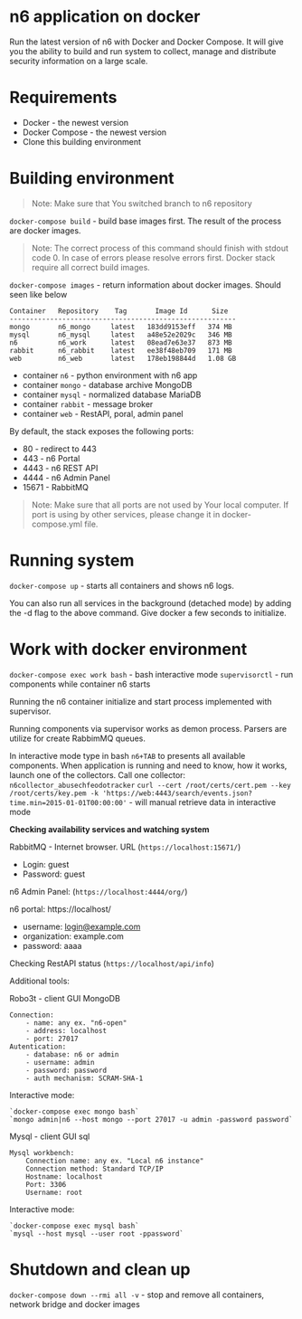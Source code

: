 # n6 application on docker

Run the latest version of n6 with Docker and Docker Compose.
It will give you the ability to build and run system to collect, manage and distribute security information on a large scale. 

# Requirements
- Docker - the newest version
- Docker Compose - the newest version
- Clone this building environment

# Building environment
> Note: Make sure that You switched branch to n6 repository
 
`docker-compose build` -  build base images first. The result of the process are docker images.
> Note: The correct process of this command should finish with stdout code 0.
In case of errors please resolve errors first. Docker stack require all correct build images.

`docker-compose images` - return information about docker images. Should seen like below

```text
Container   Repository    Tag       Image Id      Size  
--------------------------------------------------------
mongo       n6_mongo     latest   183dd9153eff   374 MB 
mysql       n6_mysql     latest   a48e52e2029c   346 MB 
n6          n6_work      latest   08ead7e63e37   873 MB 
rabbit      n6_rabbit    latest   ee38f48eb709   171 MB 
web         n6_web       latest   178eb198844d   1.08 GB
```

- container `n6` - python environment with n6 app
- container `mongo` - database archive MongoDB
- container `mysql` - normalized database MariaDB
- container `rabbit` -  message broker
- container `web` - RestAPI, poral, admin panel

By default, the stack exposes the following ports:
- 80 - redirect to 443
- 443 - n6 Portal
- 4443 - n6 REST API
- 4444 - n6 Admin Panel
- 15671 - RabbitMQ

> Note: Make sure that all ports are not used by Your local computer.
> If port is using by other services, please change it in docker-compose.yml file.

# Running system
`docker-compose up` - starts all containers and shows n6 logs. 

You can also run all services in the background (detached mode) by adding the -d flag to the above command.
Give docker a few seconds to initialize.

# Work with docker environment
`docker-compose exec work bash` - bash interactive mode
`supervisorctl` - run components while container n6 starts

Running the n6 container initialize and start process implemented with supervisor.

Running components via supervisor works as demon process. Parsers are utilize for create RabbimMQ queues.

In interactive mode type in bash `n6+TAB` to presents all available components.
When application is running and need to know, how it works, launch one of the collectors.
Call one collector: `n6collector_abusechfeodotracker`
`curl --cert /root/certs/cert.pem --key /root/certs/key.pem -k 'https://web:4443/search/events.json?time.min=2015-01-01T00:00:00'` - will manual retrieve data in interactive mode 

**Checking availability services and watching system**

RabbitMQ - Internet browser. URL (`https://localhost:15671/`)
- Login: guest
- Password: guest

n6 Admin Panel: (`https://localhost:4444/org/`)

n6 portal: https://localhost/
- username: login@example.com
- organization: example.com
- password: aaaa

Checking RestAPI status (`https://localhost/api/info`)

Additional tools:

Robo3t - client GUI MongoDB
    
    Connection:
        - name: any ex. "n6-open"
        - address: localhost
        - port: 27017
    Autentication:
        - database: n6 or admin
        - username: admin
        - password: password
        - auth mechanism: SCRAM-SHA-1

Interactive mode:

    `docker-compose exec mongo bash`
    `mongo admin|n6 --host mongo --port 27017 -u admin -password password`

Mysql - client GUI sql
   
    Mysql workbench:
        Connection name: any ex. "Local n6 instance"
        Connection method: Standard TCP/IP
        Hostname: localhost
        Port: 3306
        Username: root

Interactive mode:
    
    `docker-compose exec mysql bash`
    `mysql --host mysql --user root -ppassword`        

# Shutdown and clean up
`docker-compose down --rmi all -v` -  stop and remove all containers, network bridge and docker images 

